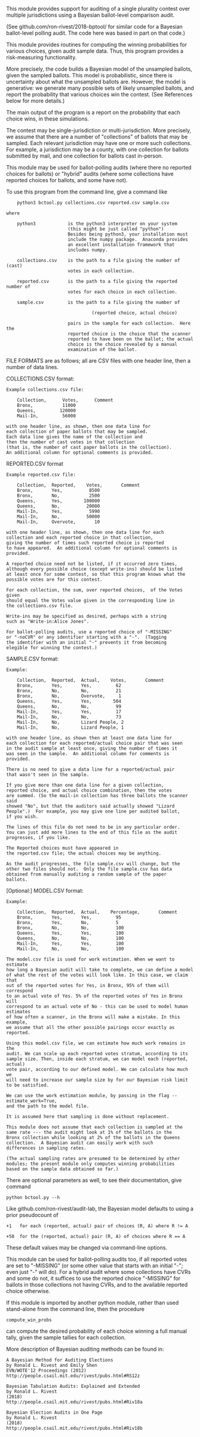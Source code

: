 This module provides support for auditing of a single plurality contest
over multiple jurisdictions using a Bayesian ballot-level
comparison audit.

(See github.com/ron-rivest/2018-bptool/ for similar code for
a Bayesian ballot-level polling audit.  The code here was based
in part on that code.)

This module provides routines for computing the winning probabilities
for various choices, given audit sample data.  Thus, this program
provides a risk-measuring functionality.

More precisely, the code builds a Bayesian model of the unsampled
ballots, given the sampled ballots.  This model is probabilistic,
since there is uncertainty about what the unsampled ballots are.
However, the model is generative: we generate many possible
sets of likely unsampled ballots, and report the probability that
various choices win the contest.  (See References below for
more details.)

The main output of the program is a report on the probability
that each choice wins, in these simulations.

The contest may be single-jurisdiction or multi-jurisdiction.
More precisely, we assume that there are a number of "collections"
of ballots that may be sampled.  Each relevant jurisdiction may
have one or more such collections.  For example, a jurisdiction
may be a county, with one collection for ballots submitted by
mail, and one collection for ballots cast in-person.

This module may be used for ballot-polling audits (where there
no reported choices for ballots) or "hybrid" audits (where some
collections have reported choices for ballots, and some have not).


To use this program from the command line, give a command like

        python3 bctool.py collections.csv reported.csv sample.csv

    where

        python3            is the python3 interpreter on your system
                           (this might be just called "python")
                           Besides being python3, your installation must
                           include the numpy package.  Anaconda provides
                           an excellent installation framework that
                           includes numpy.

        collections.csv    is the path to a file giving the number of (cast)
                           votes in each collection.

        reported.csv       is the path to a file giving the reported number of
                           votes for each choice in each collection.

        sample.csv         is the path to a file giving the number of

                                    (reported choice, actual choice)

                           pairs in the sample for each collection.  Here the
                           reported choice is the choice that the scanner
                           reported to have been on the ballot; the actual
                           choice is the choice revealed by a manual
                           examination of the ballot.


FILE FORMATS are as follows; all are CSV files with one header line, then
a number of data lines.


COLLECTIONS.CSV format:

    Example collections.csv file:

        Collection,      Votes,      Comment
        Bronx,           11000
        Queens,         120000
        Mail-In,         56000

    with one header line, as shown, then one data line for
    each collection of paper ballots that may be sampled.
    Each data line gives the name of the collection and
    then the number of cast votes in that collection
    (that is, the number of cast paper ballots in the collection).
    An additional column for optional comments is provided.


REPORTED.CSV format

    Example reported.csv file:

        Collection,  Reported,    Votes,       Comment
        Bronx,       Yes,          8500
        Bronx,       No,           2500
        Queens,      Yes,        100000
        Queens,      No,          20000
        Mail-In,     Yes,          5990
        Mail-In,     No,          50000
        Mail-In,     Overvote,       10

    with one header line, as shown, then one data line for each
    collection and each reported choice in that collection,
    giving the number of times such reported choice is reported
    to have appeared.  An additional column for optional comments is
    provided.

    A reported choice need not be listed, if it occurred zero times,
    although every possible choice (except write-ins) should be listed
    at least once for some contest, so that this program knows what the
    possible votes are for this contest.

    For each collection, the sum, over reported choices,  of the Votes given
    should equal the Votes value given in the corresponding line in
    the collections.csv file.

    Write-ins may be specified as desired, perhaps with a string
    such as "Write-in:Alice Jones".

    For ballot-polling audits, use a reported choice of "-MISSING"
    or "-noCVR" or any identifier starting with a "-".  (Tagging
    the identifier with an initial "-" prevents it from becoming
    elegible for winning the contest.)


SAMPLE.CSV format:

    Example:

        Collection,  Reported,  Actual,    Votes,       Comment
        Bronx,       Yes,       Yes,         62
        Bronx,       No,        No,          21
        Bronx,       No,        Overvote,     1
        Queens,      Yes,       Yes,        504
        Queens,      No,        No,          99
        Mail-In,     Yes,       Yes,         17
        Mail-In,     No,        No,          73
        Mail-In,     No,        Lizard People, 2
        Mail-In,     No,        Lizard People, 1

    with one header line, as shown then at least one data line for
    each collection for each reported/actual choice pair that was seen
    in the audit sample at least once, giving the number of times it
    was seen in the sample.  An additional column for comments is
    provided.

    There is no need to give a data line for a reported/actual pair
    that wasn't seen in the sample.

    If you give more than one data line for a given collection,
    reported choice, and actual choice combination, then the votes
    are summed. (So the mail-in collection has three ballots the scanner said
    showed "No", but that the auditors said actually showed "Lizard
    People".)  For example, you may give one line per audited ballot,
    if you wish.

    The lines of this file do not need to be in any particular order.
    You can just add more lines to the end of this file as the audit
    progresses, if you like.

    The Reported choices must have appeared in
    the reported.csv file; the actual choices may be anything.

    As the audit progresses, the file sample.csv will change, but the
    other two files should not.  Only the file sample.csv has data
    obtained from manually auditing a random sample of the paper
    ballots.

[Optional:] MODEL.CSV format:

    Example:

        Collection,  Reported,  Actual,    Percentage,       Comment
        Bronx,       Yes,       Yes,         95
        Bronx,       Yes,       No,          5
        Bronx,       No,        No,          100
        Queens,      Yes,       Yes,         100
        Queens,      No,        No,          100
        Mail-In,     Yes,       Yes,         100      
        Mail-In,     No,        No,          100

    The model.csv file is used for work estimation. When we want to estimate
    how long a Bayesian audit will take to complete, we can define a model
    of what the rest of the votes will look like. In this case, we claim that
    out of the reported votes for Yes, in Bronx, 95% of them will correspond
    to an actual vote of Yes. 5% of the reported votes of Yes in Bronx will
    correspond to an actual vote of No - this can be used to model human estimates
    of how often a scanner, in the Bronx will make a mistake. In this example,
    we assume that all the other possible pairings occur exactly as reported.

    Using this model.csv file, we can estimate how much work remains in the
    audit. We can scale up each reported votes stratum, according to its
    sample size. Then, inside each stratum, we can model each (reported, actual)
    vote pair, according to our defined model. We can calculate how much we
    will need to increase our sample size by for our Bayesian risk limit
    to be satisfied.

    We can use the work estimation module, by passing in the flag --estimate_work=True,
    and the path to the model file.

    It is assumed here that sampling is done without replacement.

    This module does not assume that each collection is sampled at the
    same rate --- the audit might look at 1% of the ballots in the
    Bronx collection while looking at 2% of the ballots in the Queens
    collection.  A Bayesian audit can easily work with such
    differences in sampling rates.

    (The actual sampling rates are presumed to be determined by other
    modules; the present module only computes winning probabilities
    based on the sample data obtained so far.)


There are optional parameters as well, to see their documentation,
give command

    python bctool.py --h

Like github.com/ron-rivest/audit-lab, the Bayesian model defaults
to using a prior pseudocount of

    +1   for each (reported, actual) pair of choices (R, A) where R != A

    +50  for the (reported, actual) pair (R, A) of choices where R == A

These default values may be changed via command-line options.

This module can be used for ballot-polling audits too, if all
reported votes are set to "-MISSING" (or some other value that
starts with an initial "-"; even just "-" will do).  For a
hybrid audit where some collections have CVRs and some do not,
it suffices to use the reported choice "-MISSING" for ballots
in those collections not having CVRs, and to the available
reported choice otherwise.


If this module is imported by another python module,
rather than used stand-alone from the command line, then
the procedure

    compute_win_probs

can compute the desired probability of each choice winning a full
manual tally, given the sample tallies for each collection.


More description of Bayesian auditing methods can be found in:

    A Bayesian Method for Auditing Elections
    by Ronald L. Rivest and Emily Shen
    EVN/WOTE'12 Proceedings (2012)
    http://people.csail.mit.edu/rivest/pubs.html#RS12z

    Bayesian Tabulation Audits: Explained and Extended
    by Ronald L. Rivest
    (2018)
    http://people.csail.mit.edu/rivest/pubs.html#Riv18a

    Bayesian Election Audits in One Page
    by Ronald L. Rivest
    (2018)
    http://people.csail.mit.edu/rivest/pubs.html#Riv18b

